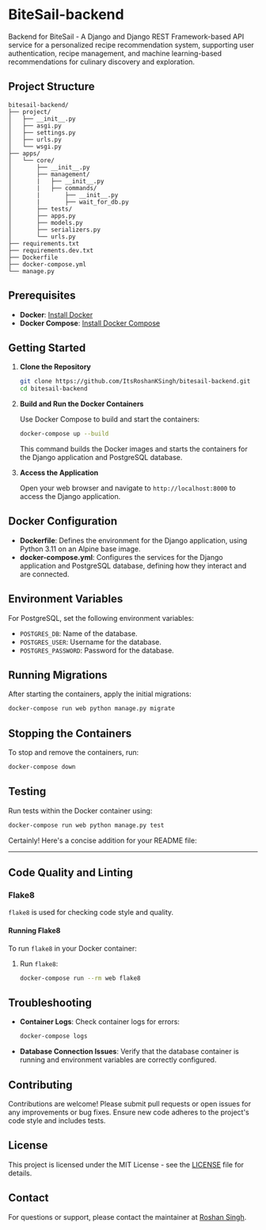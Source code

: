 # BiteSail-backend

Backend for BiteSail - A Django and Django REST Framework-based API service for a personalized recipe recommendation system, supporting user authentication, recipe management, and machine learning-based recommendations for culinary discovery and exploration.

## Project Structure

```
bitesail-backend/
├── project/
│   ├── __init__.py
│   ├── asgi.py
│   ├── settings.py
│   ├── urls.py
│   └── wsgi.py
├── apps/
│   └── core/
│       ├── __init__.py
│       ├── management/
│       |   ├── __init__.py
│       |   ├── commands/
│       |       ├── __init__.py
│       |       ├── wait_for_db.py
│       ├── tests/
│       ├── apps.py
│       ├── models.py
│       ├── serializers.py
│       └── urls.py
├── requirements.txt
├── requirements.dev.txt
├── Dockerfile
├── docker-compose.yml
└── manage.py
```

## Prerequisites

- **Docker**: [Install Docker](https://docs.docker.com/get-docker/)
- **Docker Compose**: [Install Docker Compose](https://docs.docker.com/compose/install/)

## Getting Started

1. **Clone the Repository**

   ```sh
   git clone https://github.com/ItsRoshanKSingh/bitesail-backend.git
   cd bitesail-backend
   ```

2. **Build and Run the Docker Containers**

   Use Docker Compose to build and start the containers:

   ```sh
   docker-compose up --build
   ```

   This command builds the Docker images and starts the containers for the Django application and PostgreSQL database.

3. **Access the Application**

   Open your web browser and navigate to `http://localhost:8000` to access the Django application.

## Docker Configuration

- **Dockerfile**: Defines the environment for the Django application, using Python 3.11 on an Alpine base image.
- **docker-compose.yml**: Configures the services for the Django application and PostgreSQL database, defining how they interact and are connected.

## Environment Variables

For PostgreSQL, set the following environment variables:
- `POSTGRES_DB`: Name of the database.
- `POSTGRES_USER`: Username for the database.
- `POSTGRES_PASSWORD`: Password for the database.

## Running Migrations

After starting the containers, apply the initial migrations:

```sh
docker-compose run web python manage.py migrate
```

## Stopping the Containers

To stop and remove the containers, run:

```sh
docker-compose down
```

## Testing

Run tests within the Docker container using:

```sh
docker-compose run web python manage.py test
```

Certainly! Here's a concise addition for your README file:

---

## Code Quality and Linting

### Flake8

`flake8` is used for checking code style and quality.

#### Running Flake8

To run `flake8` in your Docker container:
1. Run `flake8`:

   ```bash
   docker-compose run --rm web flake8
   ```

## Troubleshooting

- **Container Logs**: Check container logs for errors:

  ```sh
  docker-compose logs
  ```

- **Database Connection Issues**: Verify that the database container is running and environment variables are correctly configured.

## Contributing

Contributions are welcome! Please submit pull requests or open issues for any improvements or bug fixes. Ensure new code adheres to the project's code style and includes tests.

## License

This project is licensed under the MIT License - see the [LICENSE](LICENSE) file for details.

## Contact

For questions or support, please contact the maintainer at [Roshan Singh](mailto:ItsRoshanKSingh@gmail.com).